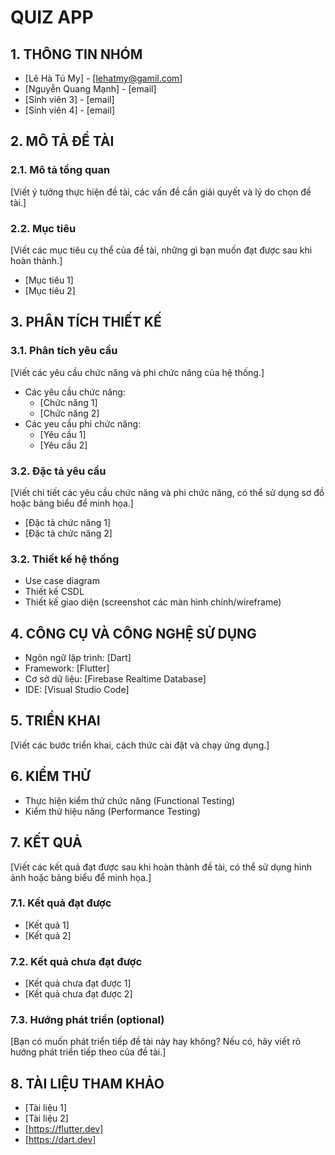 #   QUIZ APP

## 1. THÔNG TIN NHÓM

- [Lê Hà Tú My] - [lehatmy@gamil.com]
- [Nguyễn Quang Mạnh] - [email]
- [Sinh viên 3] - [email]
- [Sinh viên 4] - [email]

## 2. MÔ TẢ ĐỀ TÀI

### 2.1. Mô tả tổng quan
[Viết ý tưởng thực hiện đề tài, các vấn đề cần giải quyết và lý do chọn đề tài.]

### 2.2. Mục tiêu
[Viết các mục tiêu cụ thể của đề tài, những gì bạn muốn đạt được sau khi hoàn thành.]
- [Mục tiêu 1]
- [Mục tiêu 2]

## 3. PHÂN TÍCH THIẾT KẾ

### 3.1. Phân tích yêu cầu
[Viết các yêu cầu chức năng và phi chức năng của hệ thống.]
- Các yêu cầu chức năng:
  - [Chức năng 1]
  - [Chức năng 2]
- Các yeu cầu phi chức năng:
  - [Yêu cầu 1]
  - [Yêu cầu 2]

### 3.2. Đặc tả yêu cầu
[Viết chi tiết các yêu cầu chức năng và phi chức năng, có thể sử dụng sơ đồ hoặc bảng biểu để minh họa.]
- [Đặc tả chức năng 1]
- [Đặc tả chức năng 2]

### 3.2. Thiết kế hệ thống
- Use case diagram
- Thiết kế CSDL
- Thiết kế giao diện (screenshot các màn hình chính/wireframe)

## 4. CÔNG CỤ VÀ CÔNG NGHỆ SỬ DỤNG

- Ngôn ngữ lập trình: [Dart]
- Framework: [Flutter]
- Cơ sở dữ liệu: [Firebase Realtime Database]
- IDE: [Visual Studio Code]

## 5. TRIỂN KHAI
[Viết các bước triển khai, cách thức cài đặt và chạy ứng dụng.]

## 6. KIỂM THỬ
- Thực hiện kiểm thử chức năng (Functional Testing)
- Kiểm thử hiệu năng (Performance Testing)

## 7. KẾT QUẢ
[Viết các kết quả đạt được sau khi hoàn thành đề tài, có thể sử dụng hình ảnh hoặc bảng biểu để minh họa.]

### 7.1. Kết quả đạt được
- [Kết quả 1]
- [Kết quả 2]

### 7.2. Kết quả chưa đạt được
- [Kết quả chưa đạt được 1]
- [Kết quả chưa đạt được 2]

### 7.3. Hướng phát triển (optional)
[Bạn có muốn phát triển tiếp đề tài này hay không? Nếu có, hãy viết rõ hướng phát triển tiếp theo của đề tài.]

## 8. TÀI LIỆU THAM KHẢO
- [Tài liệu 1]
- [Tài liệu 2]
- [https://flutter.dev]
- [https://dart.dev]
